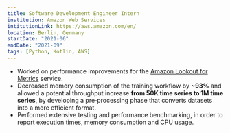 ```yaml
---
title: Software Development Engineer Intern
institution: Amazon Web Services
intitutionLink: https://aws.amazon.com/en/
location: Berlin, Germany
startDate: "2021-06"
endDate: "2021-09"
tags: [Python, Kotlin, AWS]
---
```

* Worked on performance improvements for the [Amazon Lookout for Metrics](https://aws.amazon.com/en/lookout-for-metrics/) service.
* Decreased memory consumption of the training workflow by **~93%** and allowed a potential throughput increase **from 50K time series to 1M time series**, by developing a pre‐processing phase that converts datasets into a more efficient format.
* Performed extensive testing and performance benchmarking, in order to report execution times, memory consumption and CPU usage.